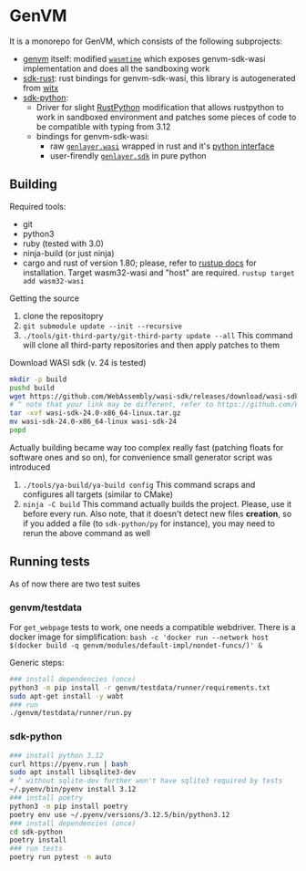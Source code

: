 # GenVM
It is a monorepo for GenVM, which consists of the following subprojects:
- [genvm](./genvm/) itself: modified [`wasmtime`](https://wasmtime.dev) which exposes genvm-sdk-wasi implementation and does all the sandboxing work
- [sdk-rust](./sdk-rust/): rust bindings for genvm-sdk-wasi, this library is autogenerated from [witx](./genvm/src/wasi/witx/genlayer_sdk.witx)
- [sdk-python](./sdk-python/):
    - Driver for slight [RustPython](https://github.com/RustPython/RustPython) modification that allows rustpython to work in sandboxed environment and patches some pieces of code to be compatible with typing from 3.12
    - bindings for genvm-sdk-wasi:
        - raw [`genlayer.wasi`](./sdk-python/src/pyimpl.rs) wrapped in rust and it's [python interface](./sdk-python/py-stub)
        - user-firendly [`genlayer.sdk`](./sdk-python/py/) in pure python

## Building

Required tools:
- git
- python3
- ruby (tested with 3.0)
- ninja-build (or just ninja)
- cargo and rust of version 1.80; please, refer to [rustup docs](https://www.rust-lang.org/tools/install) for installation. Target wasm32-wasi and "host" are required. `rustup target add wasm32-wasi`

Getting the source
1. clone the repositopry
2. `git submodule update --init --recursive`
3. `./tools/git-third-party/git-third-party update --all`
  This command will clone all third-party repositories and then apply patches to them

Download WASI sdk (v. 24 is tested)
```bash
mkdir -p build
pushd build
wget https://github.com/WebAssembly/wasi-sdk/releases/download/wasi-sdk-24/wasi-sdk-24.0-x86_64-linux.tar.gz
# ^ note that your link may be different, refer to https://github.com/WebAssembly/wasi-sdk/releases/ for other target triples
tar -xvf wasi-sdk-24.0-x86_64-linux.tar.gz
mv wasi-sdk-24.0-x86_64-linux wasi-sdk-24
popd
```

Actually building became way too complex really fast (patching floats for software ones and so on), for convenience small generator script was introduced
1. `./tools/ya-build/ya-build config`
  This command scraps and configures all targets (similar to CMake)
2. `ninja -C build`
  This command actually builds the project. Please, use it before every run. Also note, that it doesn't detect new files **creation**, so if you added a file (to `sdk-python/py` for instance), you may need to rerun the above command as well

## Running tests
As of now there are two test suites

### genvm/testdata
For `get_webpage` tests to work, one needs a compatible webdriver. There is a docker image for simplification: `bash -c 'docker run --network host $(docker build -q genvm/modules/default-impl/nondet-funcs/)' &`

Generic steps:
```bash
### install dependencies (once)
python3 -m pip install -r genvm/testdata/runner/requirements.txt
sudo apt-get install -y wabt
### run
./genvm/testdata/runner/run.py
```

### sdk-python
```bash
### install python 3.12
curl https://pyenv.run | bash
sudo apt install libsqlite3-dev
# ^ without sqlite-dev further won't have sqlite3 required by tests
~/.pyenv/bin/pyenv install 3.12
### install poetry
python3 -m pip install poetry
poetry env use ~/.pyenv/versions/3.12.5/bin/python3.12
### install dependencies (once)
cd sdk-python
poetry install
### run tests
poetry run pytest -n auto
```
